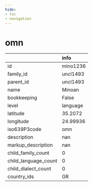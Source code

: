 ```yaml
---
hide:
- toc
- navigation
---
```

# omn
|                      | info     |
|:---------------------|:---------|
| id                   | mino1236 |
| family_id            | uncl1493 |
| parent_id            | uncl1493 |
| name                 | Minoan   |
| bookkeeping          | False    |
| level                | language |
| latitude             | 35.2072  |
| longitude            | 24.99936 |
| iso639P3code         | omn      |
| description          | nan      |
| markup_description   | nan      |
| child_family_count   | 0        |
| child_language_count | 0        |
| child_dialect_count  | 0        |
| country_ids          | GR       |